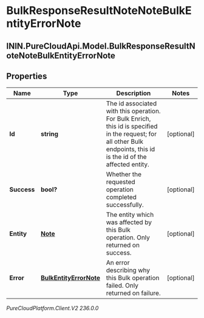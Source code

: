 # BulkResponseResultNoteNoteBulkEntityErrorNote

## ININ.PureCloudApi.Model.BulkResponseResultNoteNoteBulkEntityErrorNote

## Properties

|Name | Type | Description | Notes|
|------------ | ------------- | ------------- | -------------|
| **Id** | **string** | The id associated with this operation. For Bulk Enrich, this id is specified in the request; for all other Bulk endpoints, this id is the id of the affected entity. | [optional] |
| **Success** | **bool?** | Whether the requested operation completed successfully. | [optional] |
| **Entity** | [**Note**](Note) | The entity which was affected by this Bulk operation. Only returned on success. | [optional] |
| **Error** | [**BulkEntityErrorNote**](BulkEntityErrorNote) | An error describing why this Bulk operation failed. Only returned on failure. | [optional] |



_PureCloudPlatform.Client.V2 236.0.0_
